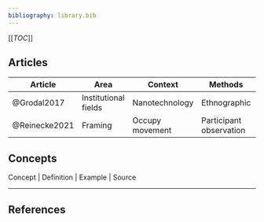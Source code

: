```yaml
---
bibliography: library.bib
---
```


[[_TOC_]]

## Articles

Article         | Area                  | Context           | Methods                   | Finding/contribution
-----           | ---                   | ---               | ----                      | -----
@Grodal2017     | Institutional fields  | Nanotechnology    | Ethnographic              | Field-level mobilization
@Reinecke2021   | Framing               | Occupy movement   | Participant observation   | Interaction & frame emergence


## Concepts
Concept     | Definition    | Example   | Source


---

## References